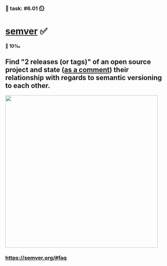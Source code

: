 ### 💪 task: #6.01 [⏲️](https://youtu.be/h1uaTOmvZbA)

# [semver](https://semver.org) ✅

#### 🏅 10‰

Find "2 releases (or tags)" of an open source project and state ([as a comment](https://github.com/digital-sustainability/module-eoss-hs24-sandbox/issues/155)) their relationship with regards to semantic versioning to each other.
--
<img src="https://devopedia.org/images/article/279/7179.1593248779.png" width="480px">

### https://semver.org/#faq